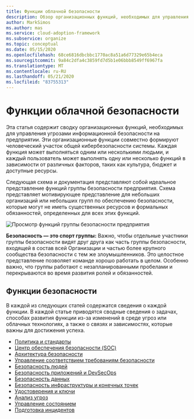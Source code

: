 ```yaml
---
title: Функции облачной безопасности
description: Обзор организационных функций, необходимых для управления рисками информационной безопасности на предприятии
author: MarkSimos
ms.author: mas
ms.service: cloud-adoption-framework
ms.subservice: organize
ms.topic: conceptual
ms.date: 05/15/2020
ms.openlocfilehash: 68ce6816dbcbbc1770ac8a51a6d77329e65b4eca
ms.sourcegitcommit: 9a84c2dfa4c3859fd7d5b1e06bbb8549ff6967fa
ms.translationtype: MT
ms.contentlocale: ru-RU
ms.lasthandoff: 05/21/2020
ms.locfileid: "83755313"
---
```

<!-- cSpell:ignore MarkSimos -->

# <a name="cloud-security-functions"></a>Функции облачной безопасности

Эта статья содержит сводку организационных функций, необходимых для управления угрозами информационной безопасности на предприятии. Эти организационные функции совместно формируют человеческий участок общей кибербезопасности системы. Каждая функция может выполняться одним или несколькими людьми, и каждый пользователь может выполнять одну или несколько функций в зависимости от различных факторов, таких как культура, бюджет и доступные ресурсы.

Следующая схема и документация представляют собой идеальное представление функций группы безопасности предприятия. Схема представляет мотивирующее представление для небольших организаций или небольших групп по обеспечению безопасности, которые могут не иметь существенных ресурсов и формальных обязанностей, определенных для всех этих функций.

![Просмотр функций группы безопасности предприятия](../_images/security/enterprise-security-team.png)

**Безопасность — это спорт группы:** Важно, чтобы отдельные участники группы безопасности видят друг друга как часть группы безопасности, входящей в состав всей Организации и частью более крупного сообщества безопасности с тем же злоумышленников. Это целостное представление позволяет команде хорошо работать в целом. Особенно важно, что группы работают с незапланированными пробелами и перекрываются во время развития ролей и обязанностей.

<!-- cSpell:ignore apsec -->

## <a name="security-functions"></a>Функции безопасности

В каждой из следующих статей содержатся сведения о каждой функции. В каждой статье приводятся сводные сведения о задачах, способах развития функции из-за изменений в среде угроз или облачных технологиях, а также о связях и зависимостях, которые важны для достижения успеха.

- [Политика и стандарты](./cloud-security-policy-standards.md)
- [Центр обеспечения безопасности (SOC)](./cloud-security-operations-center.md)
- [Архитектура безопасности](./cloud-security-architecture.md)
- [Управление соответствием требованиям безопасности](./cloud-security-compliance-management.md)
- [Безопасность людей](./cloud-security-people.md)
- [Безопасность приложений и DevSecOps](./cloud-security-apsec-devsecops.md)
- [Безопасность данных](./cloud-security-data-security.md)
- [Безопасность инфраструктуры и конечных точек](./cloud-security-infrastructure-endpoint.md)
- [Удостоверения и ключи](./cloud-security-identity-keys.md)
- [Анализ угроз](./cloud-security-threat-intelligence.md)
- [Управление состоянием](./cloud-security-posture-management.md)
- [Подготовка инцидентов](./cloud-security-incident-preparation.md)
